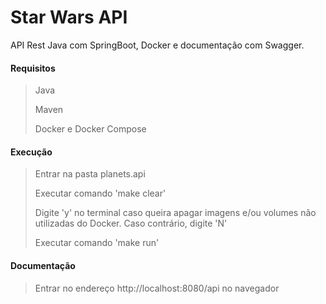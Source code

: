 # Star Wars API

API Rest Java com SpringBoot, Docker e documentação com Swagger.

#### Requisitos
>Java
>
>Maven
>
>Docker e Docker Compose

#### Execução
> Entrar na pasta planets.api
>
> Executar comando 'make clear'
>
> Digite 'y' no terminal caso queira apagar imagens e/ou volumes não utilizadas do Docker. Caso contrário, digite 'N'
>
> Executar comando 'make run'

#### Documentação
> Entrar no endereço http://localhost:8080/api no navegador
